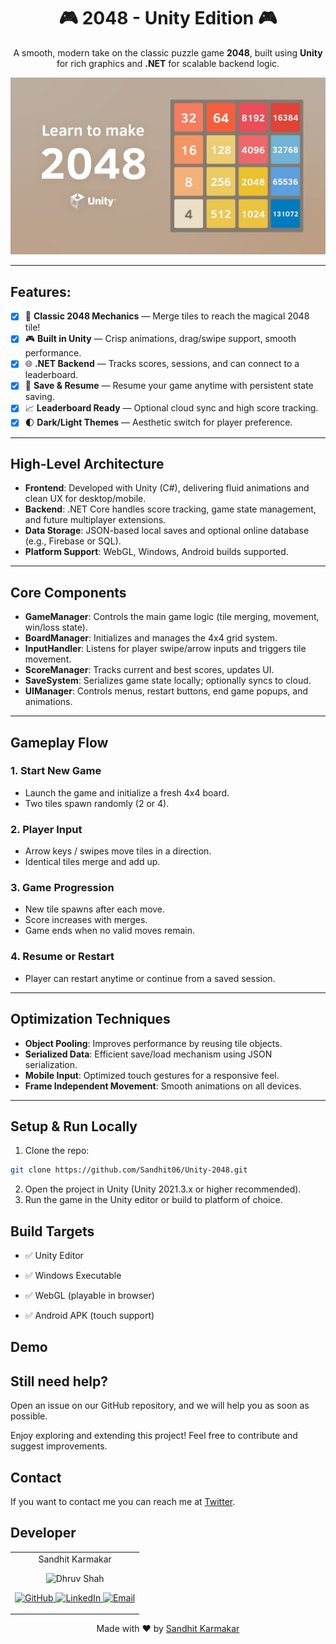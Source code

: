 <h1 align="center"><b>🎮 2048 - Unity Edition 🎮</b></h1>

<p align="center">
A smooth, modern take on the classic puzzle game <b>2048</b>, built using <b>Unity</b> for rich graphics and <b>.NET</b> for scalable backend logic.
</p>

![Game Demo](/2048.jpg)

---

## Features:

- [x] 🧠 **Classic 2048 Mechanics** — Merge tiles to reach the magical 2048 tile!
- [x] 🎮 **Built in Unity** — Crisp animations, drag/swipe support, smooth performance.
- [x] 🌐 **.NET Backend** — Tracks scores, sessions, and can connect to a leaderboard.
- [x] 💾 **Save & Resume** — Resume your game anytime with persistent state saving.
- [x] 📈 **Leaderboard Ready** — Optional cloud sync and high score tracking.
- [x] 🌓 **Dark/Light Themes** — Aesthetic switch for player preference.

---

## High-Level Architecture

- **Frontend**: Developed with Unity (C#), delivering fluid animations and clean UX for desktop/mobile.
- **Backend**: .NET Core handles score tracking, game state management, and future multiplayer extensions.
- **Data Storage**: JSON-based local saves and optional online database (e.g., Firebase or SQL).
- **Platform Support**: WebGL, Windows, Android builds supported.

---

## Core Components

- **GameManager**: Controls the main game logic (tile merging, movement, win/loss state).
- **BoardManager**: Initializes and manages the 4x4 grid system.
- **InputHandler**: Listens for player swipe/arrow inputs and triggers tile movement.
- **ScoreManager**: Tracks current and best scores, updates UI.
- **SaveSystem**: Serializes game state locally; optionally syncs to cloud.
- **UIManager**: Controls menus, restart buttons, end game popups, and animations.

---

## Gameplay Flow

### 1. Start New Game
- Launch the game and initialize a fresh 4x4 board.
- Two tiles spawn randomly (2 or 4).

### 2. Player Input
- Arrow keys / swipes move tiles in a direction.
- Identical tiles merge and add up.

### 3. Game Progression
- New tile spawns after each move.
- Score increases with merges.
- Game ends when no valid moves remain.

### 4. Resume or Restart
- Player can restart anytime or continue from a saved session.

---

## Optimization Techniques

- **Object Pooling**: Improves performance by reusing tile objects.
- **Serialized Data**: Efficient save/load mechanism using JSON serialization.
- **Mobile Input**: Optimized touch gestures for a responsive feel.
- **Frame Independent Movement**: Smooth animations on all devices.

---

## Setup & Run Locally

1. Clone the repo:
```bash
git clone https://github.com/Sandhit06/Unity-2048.git
```
2. Open the project in Unity (Unity 2021.3.x or higher recommended).
3. Run the game in the Unity editor or build to platform of choice.

## Build Targets
- ✅ Unity Editor

- ✅ Windows Executable

- ✅ WebGL (playable in browser)
  
- ✅ Android APK (touch support)

## Demo

## Still need help?
Open an issue on our GitHub repository, and we will help you as soon as possible.

Enjoy exploring and extending this project! Feel free to contribute and suggest improvements.

## Contact

If you want to contact me you can reach me at [Twitter](https://x.com/SandhitK).

## Developer
<table>
    <tr align="center">
        <td>
        Sandhit Karmakar
        <p align="center">
            <img src = "https://avatars.githubusercontent.com/u/90787826?v=4" width="150" height="150" alt="Dhruv Shah">
        </p>
            <p align="center">
                <a href = "https://github.com/Sandhit06">
                    <img src = "http://www.iconninja.com/files/241/825/211/round-collaboration-social-github-code-circle-network-icon.svg" width="36" height = "36" alt="GitHub"/>
                </a>
                <a href = "https://www.linkedin.com/in/sandhit-karmakar/" target="_blank">
                    <img src = "http://www.iconninja.com/files/863/607/751/network-linkedin-social-connection-circular-circle-media-icon.svg" width="36" height="36" alt="LinkedIn"/>
                </a>
                <a href = "mailto:sandhitkarmakar@gmail.com" target="_blank">
                    <img src = "https://www.iconninja.com/files/312/807/734/share-send-email-chat-circle-message-mail-icon.svg" width="36" height="36" alt="Email"/>
                </a>
            </p>
        </td>
    </tr>
</table>

<p align="center">
    Made with ❤️ by <a href="https://github.com/Sandhit06">Sandhit Karmakar</a>
</p>
